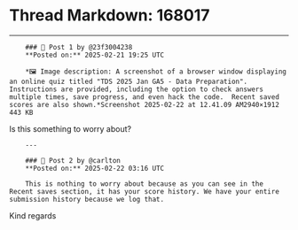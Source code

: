 # Thread Markdown: 168017

---

        ### 💬 Post 1 by @23f3004238  
        **Posted on:** 2025-02-21 19:25 UTC  

        *🖼️ Image description: A screenshot of a browser window displaying an online quiz titled "TDS 2025 Jan GA5 - Data Preparation".  Instructions are provided, including the option to check answers multiple times, save progress, and even hack the code.  Recent saved scores are also shown.*Screenshot 2025-02-22 at 12.41.09 AM2940×1912 443 KB
Is this something to worry about?

        ---

        ### 💬 Post 2 by @carlton  
        **Posted on:** 2025-02-22 03:16 UTC  

        This is nothing to worry about because as you can see in the Recent saves section, it has your score history. We have your entire submission history because we log that.
Kind regards

        